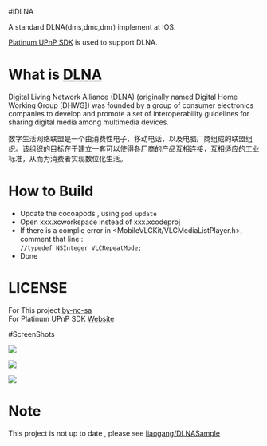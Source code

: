 #iDLNA

A standard DLNA(dms,dmc,dmr) implement at IOS.  

[ Platinum UPnP SDK](https://www.plutinosoft.com/platinum) is used to support DLNA.

# What is [DLNA](http://www.dlna.org)

Digital Living Network Alliance (DLNA) (originally named Digital Home Working Group [DHWG]) was founded by a group of consumer electronics companies to develop and promote a set of interoperability guidelines for sharing digital media among multimedia devices.  

数字生活网络联盟是一个由消费性电子、移动电话，以及电脑厂商组成的联盟组织。该组织的目标在于建立一套可以使得各厂商的产品互相连接，互相适应的工业标准，从而为消费者实现数位化生活。  

# How to Build

* Update the cocoapods , using `pod update`  
* Open xxx.xcworkspace instead of xxx.xcodeproj  
* If there is a complie error in \<MobileVLCKit/VLCMediaListPlayer.h\>,
comment that line :  
 `//typedef NSInteger VLCRepeatMode;`   
* Done 

# LICENSE  

For This project [ by-nc-sa](http://creativecommons.org/licenses/by-nc-sa/3.0/deed.zh)  
For Platinum UPnP SDK [ Website ](https://www.plutinosoft.com/platinum)  

#ScreenShots

![](https://raw.githubusercontent.com/liaogang/iDLNA/master/screenshots/a.PNG)  

![](https://raw.githubusercontent.com/liaogang/iDLNA/master/screenshots/b.PNG)

![](https://raw.githubusercontent.com/liaogang/iDLNA/master/screenshots/c.PNG)  

# Note  

This project is not up to date , please see [liaogang/DLNASample](https://github.com/liaogang/DLNASample)
